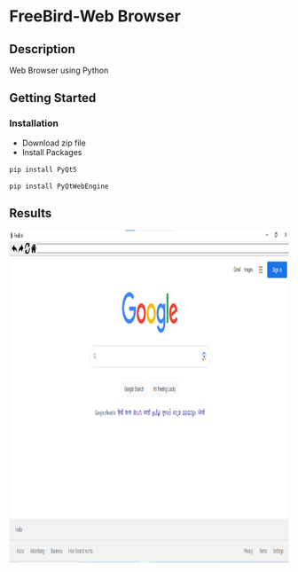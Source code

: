 # FreeBird-Web Browser
## Description
Web Browser using Python
## Getting Started

### Installation
* Download zip file
* Install Packages
```
pip install PyQt5
```
```
pip install PyQtWebEngine
```

## Results
<img src="https://github.com/Shravani1383/FreeBird/blob/main/Output.png" width="528" height="600"/>

